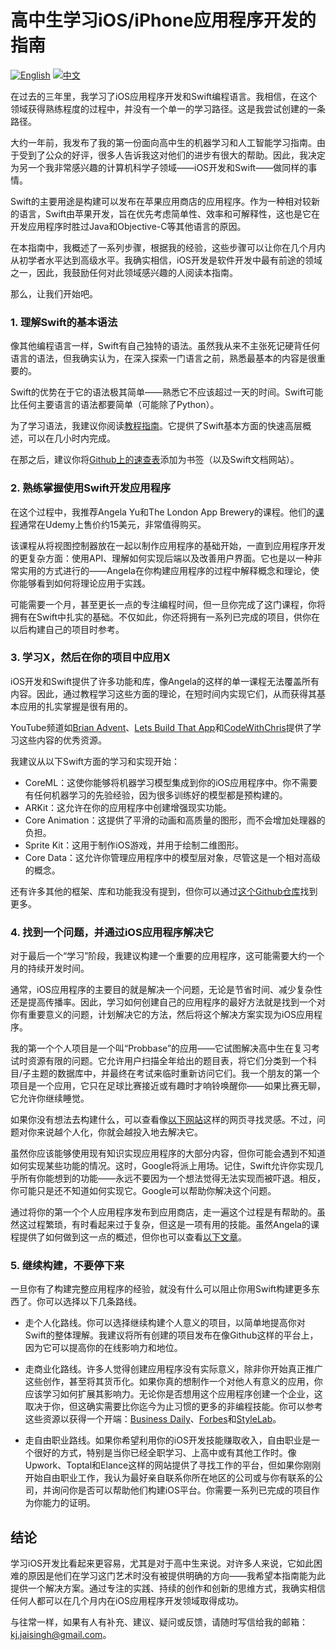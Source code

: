 
# 高中生学习iOS/iPhone应用程序开发的指南

<a href="./README.md"><img alt="English" src="https://img.shields.io/badge/English-lightgrey"></a>
<a href="./README-CN.md"><img alt="中文" src="https://img.shields.io/badge/中文-lightgrey"></a>

在过去的三年里，我学习了iOS应用程序开发和Swift编程语言。我相信，在这个领域获得熟练程度的过程中，并没有一个单一的学习路径。这是我尝试创建的一条路径。

大约一年前，我发布了我的第一份面向高中生的机器学习和人工智能学习指南。由于受到了公众的好评，很多人告诉我这对他们的进步有很大的帮助。因此，我决定为另一个我非常感兴趣的计算机科学子领域——iOS开发和Swift——做同样的事情。

Swift的主要用途是构建可以发布在苹果应用商店的应用程序。作为一种相对较新的语言，Swift由苹果开发，旨在优先考虑简单性、效率和可解释性，这也是它在开发应用程序时胜过Java和Objective-C等其他语言的原因。

在本指南中，我概述了一系列步骤，根据我的经验，这些步骤可以让你在几个月内从初学者水平达到高级水平。我确实相信，iOS开发是软件开发中最有前途的领域之一，因此，我鼓励任何对此领域感兴趣的人阅读本指南。

那么，让我们开始吧。

### 1. 理解Swift的基本语法
像其他编程语言一样，Swift有自己独特的语法。虽然我从来不主张死记硬背任何语言的语法，但我确实认为，在深入探索一门语言之前，熟悉最基本的内容是很重要的。

Swift的优势在于它的语法极其简单——熟悉它不应该超过一天的时间。Swift可能比任何主要语言的语法都要简单（可能除了Python）。

为了学习语法，我建议你阅读[教程指南](https://www.tutorialspoint.com/swift/swift_basic_syntax.htm)。它提供了Swift基本方面的快速高层概述，可以在几小时内完成。

在那之后，建议你将[Github上的速查表](https://github.com/reinder42/SwiftCheatsheet)添加为书签（以及Swift文档网站）。

### 2. 熟练掌握使用Swift开发应用程序
在这个过程中，我推荐Angela Yu和The London App Brewery的课程。他们的[课程](https://www.udemy.com/ios11-app-development-bootcamp/)通常在Udemy上售价约15美元，非常值得购买。

该课程从将视图控制器放在一起以制作应用程序的基础开始，一直到应用程序开发的更复杂方面：使用API、理解如何实现后端以及改善用户界面。它也是以一种非常实用的方式进行的——Angela在你构建应用程序的过程中解释概念和理论，使你能够看到如何将理论应用于实践。

可能需要一个月，甚至更长一点的专注编程时间，但一旦你完成了这门课程，你将拥有在Swift中扎实的基础。不仅如此，你还将拥有一系列已完成的项目，供你在以后构建自己的项目时参考。

### 3. 学习X，然后在你的项目中应用X
iOS开发和Swift提供了许多功能和库，像Angela的这样的单一课程无法覆盖所有内容。因此，通过教程学习这些方面的理论，在短时间内实现它们，从而获得其基本应用的扎实掌握是很有用的。

YouTube频道如[Brian Advent](https://www.youtube.com/channel/UCysEngjfeIYapEER9K8aikw/featured)、[Lets Build That App](https://www.youtube.com/channel/UCuP2vJ6kRutQBfRmdcI92mA)和[CodeWithChris](https://www.youtube.com/channel/UC2D6eRvCeMtcF5OGHf1-trw)提供了学习这些内容的优秀资源。

我建议从以下Swift方面的学习和实现开始：
- CoreML：这使你能够将机器学习模型集成到你的iOS应用程序中。你不需要有任何机器学习的先验经验，因为很多训练好的模型都是预构建的。
- ARKit：这允许在你的应用程序中创建增强现实功能。
- Core Animation：这提供了平滑的动画和高质量的图形，而不会增加处理器的负担。
- Sprite Kit：这用于制作iOS游戏，并用于绘制二维图形。
- Core Data：这允许你管理应用程序中的模型层对象，尽管这是一个相对高级的概念。

还有许多其他的框架、库和功能我没有提到，但你可以通过[这个Github仓库](https://github.com/Wolg/awesome-swift)找到更多。

### 4. 找到一个问题，并通过iOS应用程序解决它
对于最后一个“学习”阶段，我建议构建一个重要的应用程序，这可能需要大约一个月的持续开发时间。

通常，iOS应用程序的主要目的就是解决一个问题，无论是节省时间、减少复杂性还是提高传播率。因此，学习如何创建自己的应用程序的最好方法就是找到一个对你有重要意义的问题，计划解决它的方法，然后将这个解决方案实现为iOS应用程序。

我的第一个个人项目是一个叫“Probbase”的应用——它试图解决高中生在复习考试时资源有限的问题。它允许用户扫描全年给出的题目表，将它们分类到一个科目/子主题的数据库中，并最终在考试来临时重新访问它们。我一个朋友的第一个项目是一个应用，它只在足球比赛接近或有趣时才响铃唤醒你——如果比赛无聊，它允许你继续睡觉。

如果你没有想法去构建什么，可以查看像[以下网站](https://www.ideaswatch.com/startup-ideas/app)这样的网页寻找灵感。不过，问题对你来说越个人化，你就会越投入地去解决它。

虽然你应该能够使用现有知识实现应用程序的大部分内容，但你可能会遇到不知道如何实现某些功能的情况。这时，Google将派上用场。记住，Swift允许你实现几乎所有你能想到的功能——永远不要因为一个想法觉得无法实现而被吓退。相反，你可能只是还不知道如何实现它。Google可以帮助你解决这个问题。

通过将你的第一个个人应用程序发布到应用商店，走一遍这个过程是有帮助的。虽然这过程繁琐，有时看起来过于复杂，但这是一项有用的技能。虽然Angela的课程提供了如何做到这一点的概述，但你也可以查看[以下文章](https://medium.com/@the_manifest/how-to-publish-your-app-on-apples-app-store-in-2018-f76f22a5c33a)。

### 5. 继续构建，不要停下来
一旦你有了构建完整应用程序的经验，就没有什么可以阻止你用Swift构建更多东西了。你可以选择以下几条路线。

- 走个人化路线。你可以选择继续构建个人意义的项目，以简单地提高你对Swift的整体理解。我建议将所有创建的项目发布在像Github这样的平台上，因为它可以提高你的在线影响力和地位。

- 走商业化路线。许多人觉得创建应用程序没有实际意义，除非你开始真正推广这些创作，甚至将其货币化。如果你真的想制作一个对他人有意义的应用，你应该学习如何扩展其影响力。无论你是否想用这个应用程序创建一个企业，这取决于你，但这确实需要比你迄今为止习惯的更多的非编程技能。你可以参考这些资源以获得一个开端：[Business Daily](https://www.businessnewsdaily.com/4686-how-to-start-a-business.html)、[Forbes](https://www.forbes.com/sites/allbusiness/2015/11/07/65-simple-ways-to-promote-your-mobile-app/#45863cf748c4)和[StyleLab](https://r-stylelab.com/company/blog/mobile-technologies/how-to-monetize-ios-app-in-2017-beyond)。

- 走自由职业路线。如果你希望利用你的iOS开发技能赚取收入，自由职业是一个很好的方式，特别是当你已经全职学习、上高中或有其他工作时。像Upwork、Toptal和Elance这样的网站提供了寻找工作的平台，但如果你刚刚开始自由职业工作，我认为最好亲自联系你所在地区的公司或与你有联系的公司，并询问你是否可以帮助他们构建iOS平台。你需要一系列已完成的项目作为你能力的证明。

## 结论
学习iOS开发比看起来更容易，尤其是对于高中生来说。对许多人来说，它如此困难的原因是他们在学习这门艺术时没有被提供明确的方向——我希望本指南能为此提供一个解决方案。通过专注的实践、持续的创作和创新的思维方式，我确实相信任何人都可以在几个月内在iOS应用程序开发领域取得成功。

与往常一样，如果有人有补充、建议、疑问或反馈，请随时写信给我的邮箱： [kj.jaisingh@gmail.com](mailto:kj.jaisingh@gmail.com)。
